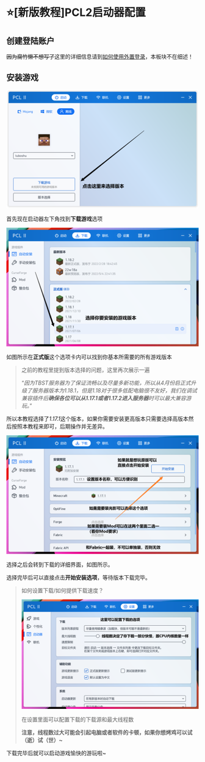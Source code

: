 # ⭐[新版教程]PCL2启动器配置

## 创建登陆账户

<s>因为腐竹懒不想写了</s>这里的详细信息请到[如何使用外置登录](https://doc.tbstmc.xyz/#/教程/配置/TBST专属-电脑版外置登录教程)，本板块不在细述！

## 安装游戏

![image-20220509135053098](image-20220509135053098.png)

首先现在启动器左下角找到**下载游戏**选项

![image-20220509135301982](image-20220509135301982.png)

如图所示在**正式版**这个选项卡内可以找到你基本所需要的所有游戏版本

> 之前的教程里提到版本选择的问题，这里再次展示一遍
>
> “*因为TBST服务器为了保证流畅以及尽量多新功能，所以从4月份启正式升级了服务器版本为1.18.1，但是1.18对于很多低配电脑很不友好，我们在调试兼容插件后**确保各位可以从1.17.1或者1.17.2进入服务器**时可以最大兼容游玩。*”

所以本教程选择了*1.17.1*这个版本，如果你需要安装更高版本只需要选择高版本然后按照本教程来即可，后期操作并无差异。

![image-20220509140053713](image-20220509140053713.png)

选择之后会转到下载的详细界面，如图所示。

选择完毕后可以直接点击**开始安装选项**，等待版本下载完毕。

> 如何设置下载/如何提供下载速度？
>
> ![image-20220509140525618](image-20220509140525618.png)
>
> 在设置里面可以配置下载的下载源和最大线程数
>
> **注意，线程数过大可能会引起电脑或者软件的卡顿，如果你想烤鸡可以试（逝）试（世）~**



下载完毕后就可以启动游戏愉快的游玩啦~